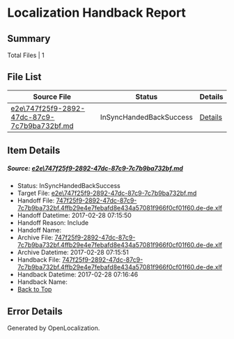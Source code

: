 # <a name='report-top'></a> Localization Handback Report

## Summary
 Total Files | 1

## File List
 Source File | Status | Details 
 ----------- | ------ | ------- 
 [e2e\747f25f9-2892-47dc-87c9-7c7b9ba732bf.md](https://github.com/OpenLocalizationTestOrg/ol-test4/blob/fd9ea635b944850b7e37404a7f44b7508074ddb5/e2e/747f25f9-2892-47dc-87c9-7c7b9ba732bf.md) | InSyncHandedBackSuccess | [Details](#aae4ad2df53c7d35a9939f60f5ab3288fa0a445d1)

## Item Details
##### <a name='aae4ad2df53c7d35a9939f60f5ab3288fa0a445d1'></a> Source: [e2e\747f25f9-2892-47dc-87c9-7c7b9ba732bf.md](https://github.com/OpenLocalizationTestOrg/ol-test4/blob/fd9ea635b944850b7e37404a7f44b7508074ddb5/e2e/747f25f9-2892-47dc-87c9-7c7b9ba732bf.md)
* Status: InSyncHandedBackSuccess
* Target File: [e2e\747f25f9-2892-47dc-87c9-7c7b9ba732bf.md](https://github.com/OpenLocalizationTestOrg/ol-test4-dede/blob/85e0eb9778e885e87d37c4c6300d72f7b43339cd/e2e/747f25f9-2892-47dc-87c9-7c7b9ba732bf.md)
* Handoff File: [747f25f9-2892-47dc-87c9-7c7b9ba732bf.4ffb29e4e7febafd8e434a57081f966f0cf01f60.de-de.xlf](https://github.com/OpenLocalizationTestOrg/ol-test4-handoff/blob/aa2d308adbc318d14724838d6e50a139d1391431/ol-handoff/OpenLocalizationTestOrg/ol-test4-dede/xinjiang/ht/747f25f9-2892-47dc-87c9-7c7b9ba732bf.4ffb29e4e7febafd8e434a57081f966f0cf01f60.de-de.xlf)
* Handoff Datetime: 2017-02-28 07:15:50
* Handoff Reason: Include
* Handoff Name: 
* Archive File: [747f25f9-2892-47dc-87c9-7c7b9ba732bf.4ffb29e4e7febafd8e434a57081f966f0cf01f60.de-de.xlf](https://github.com/OpenLocalizationTestOrg/ol-test4-handoff/blob/0c0ace747afa70f45078fa90658fa24c557167f7/ol-archive/OpenLocalizationTestOrg/ol-test4-dede/xinjiang/ht/747f25f9-2892-47dc-87c9-7c7b9ba732bf.4ffb29e4e7febafd8e434a57081f966f0cf01f60.de-de.xlf)
* Archive Datetime: 2017-02-28 07:15:51
* Handback File: [747f25f9-2892-47dc-87c9-7c7b9ba732bf.4ffb29e4e7febafd8e434a57081f966f0cf01f60.de-de.xlf](https://github.com/OpenLocalizationTestOrg/ol-test4-handback/blob/28b4ff436e6e81a95a8119ed044832f08ae74766/ol-handback/OpenLocalizationTestOrg/ol-test4-dede/xinjiang/ht/747f25f9-2892-47dc-87c9-7c7b9ba732bf.4ffb29e4e7febafd8e434a57081f966f0cf01f60.de-de.xlf)
* Handback Datetime: 2017-02-28 07:16:46
* Handback Name: 
* [Back to Top](#report-top)


## Error Details

Generated by OpenLocalization.
